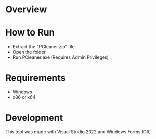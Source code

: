 # Overview

# How to Run
- Extract the "PCleaner.zip" file
- Open the folder
- Run PCleaner.exe (Requires Admin Privileges)

# Requirements
- Windows
- x86 or x64

# Development
This tool was made with Visual Studio 2022 and Windows Forms (C#)
